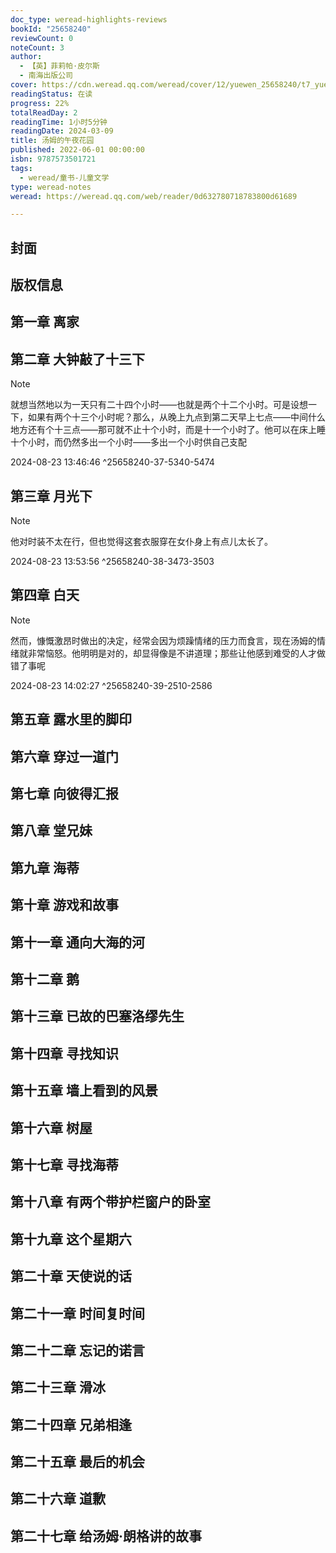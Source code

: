 ```yaml
---
doc_type: weread-highlights-reviews
bookId: "25658240"
reviewCount: 0
noteCount: 3
author:
  - 【英】菲莉帕·皮尔斯
  - 南海出版公司
cover: https://cdn.weread.qq.com/weread/cover/12/yuewen_25658240/t7_yuewen_256582401709805000.jpg
readingStatus: 在读
progress: 22%
totalReadDay: 2
readingTime: 1小时5分钟
readingDate: 2024-03-09
title: 汤姆的午夜花园
published: 2022-06-01 00:00:00
isbn: 9787573501721
tags:
  - weread/童书-儿童文学
type: weread-notes
weread: https://weread.qq.com/web/reader/0d632780718783800d61689

---
```



## 封面

## 版权信息

## 第一章 离家

## 第二章 大钟敲了十三下

> [!NOTE] 
> 就想当然地以为一天只有二十四个小时——也就是两个十二个小时。可是设想一下，如果有两个十三个小时呢？那么，从晚上九点到第二天早上七点——中间什么地方还有个十三点——那可就不止十个小时，而是十一个小时了。他可以在床上睡十个小时，而仍然多出一个小时——多出一个小时供自己支配
> 
> 2024-08-23 13:46:46 ^25658240-37-5340-5474

## 第三章 月光下

> [!NOTE] 
> 他对时装不太在行，但也觉得这套衣服穿在女仆身上有点儿太长了。
> 
> 2024-08-23 13:53:56 ^25658240-38-3473-3503

## 第四章 白天

> [!NOTE] 
> 然而，慷慨激昂时做出的决定，经常会因为烦躁情绪的压力而食言，现在汤姆的情绪就非常恼怒。他明明是对的，却显得像是不讲道理；那些让他感到难受的人才做错了事呢
> 
> 2024-08-23 14:02:27 ^25658240-39-2510-2586

## 第五章 露水里的脚印

## 第六章 穿过一道门

## 第七章 向彼得汇报

## 第八章 堂兄妹

## 第九章 海蒂

## 第十章 游戏和故事

## 第十一章 通向大海的河

## 第十二章 鹅

## 第十三章 已故的巴塞洛缪先生

## 第十四章 寻找知识

## 第十五章 墙上看到的风景

## 第十六章 树屋

## 第十七章 寻找海蒂

## 第十八章 有两个带护栏窗户的卧室

## 第十九章 这个星期六

## 第二十章 天使说的话

## 第二十一章 时间复时间

## 第二十二章 忘记的诺言

## 第二十三章 滑冰

## 第二十四章 兄弟相逢

## 第二十五章 最后的机会

## 第二十六章 道歉

## 第二十七章 给汤姆·朗格讲的故事

